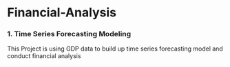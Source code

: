 # Financial-Analysis

### 1. Time Series Forecasting Modeling
This Project is using GDP data to build up time series forecasting model and conduct financial analysis
